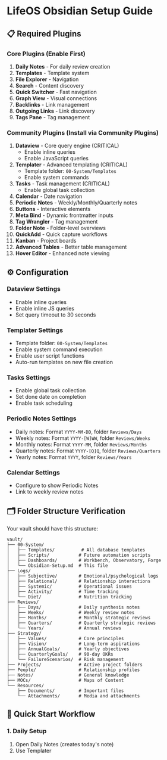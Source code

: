 # LifeOS Obsidian Setup Guide

## 📋 Required Plugins

### Core Plugins (Enable First)
1. **Daily Notes** - For daily review creation
2. **Templates** - Template system
3. **File Explorer** - Navigation
4. **Search** - Content discovery
5. **Quick Switcher** - Fast navigation
6. **Graph View** - Visual connections
7. **Backlinks** - Link management
8. **Outgoing Links** - Link discovery
9. **Tags Pane** - Tag management

### Community Plugins (Install via Community Plugins)
1. **Dataview** - Core query engine (CRITICAL)
   - Enable inline queries
   - Enable JavaScript queries
2. **Templater** - Advanced templating (CRITICAL)
   - Template folder: `00-System/Templates`
   - Enable system commands
3. **Tasks** - Task management (CRITICAL)
   - Enable global task collection
4. **Calendar** - Date navigation
5. **Periodic Notes** - Weekly/Monthly/Quarterly notes
6. **Buttons** - Interactive elements
7. **Meta Bind** - Dynamic frontmatter inputs
8. **Tag Wrangler** - Tag management
9. **Folder Note** - Folder-level overviews
10. **QuickAdd** - Quick capture workflows
11. **Kanban** - Project boards
12. **Advanced Tables** - Better table management
13. **Hover Editor** - Enhanced note viewing

## ⚙️ Configuration

### Dataview Settings
- Enable inline queries
- Enable inline JS queries
- Set query timeout to 30 seconds

### Templater Settings
- Template folder: `00-System/Templates`
- Enable system command execution
- Enable user script functions
- Auto-run templates on new file creation

### Tasks Settings
- Enable global task collection
- Set done date on completion
- Enable task scheduling

### Periodic Notes Settings
- Daily notes: Format `YYYY-MM-DD`, folder `Reviews/Days`
- Weekly notes: Format `YYYY-[W]WW`, folder `Reviews/Weeks`
- Monthly notes: Format `YYYY-MM`, folder `Reviews/Months`
- Quarterly notes: Format `YYYY-[Q]Q`, folder `Reviews/Quarters`
- Yearly notes: Format `YYYY`, folder `Reviews/Years`

### Calendar Settings
- Configure to show Periodic Notes
- Link to weekly review notes

## 🗂️ Folder Structure Verification

Your vault should have this structure:

```
vault/
├── 00-System/
│   ├── Templates/          # All database templates
│   ├── Scripts/           # Future automation scripts
│   ├── Dashboards/        # Workbench, Observatory, Forge
│   └── Obsidian-Setup.md  # This file
├── Logs/
│   ├── Subjective/        # Emotional/psychological logs
│   ├── Relational/        # Relationship interactions
│   ├── Systemic/          # Operational issues
│   ├── Activity/          # Time tracking
│   └── Diet/              # Nutrition tracking
├── Reviews/
│   ├── Days/              # Daily synthesis notes
│   ├── Weeks/             # Weekly review notes
│   ├── Months/            # Monthly strategic reviews
│   ├── Quarters/          # Quarterly strategic reviews
│   └── Years/             # Annual reviews
├── Strategy/
│   ├── Values/            # Core principles
│   ├── Vision/            # Long-term aspirations
│   ├── AnnualGoals/       # Yearly objectives
│   ├── QuarterlyGoals/    # 90-day OKRs
│   └── FailureScenarios/  # Risk management
├── Projects/              # Active project folders
├── People/                # Relationship profiles
├── Notes/                 # General knowledge
├── MOCs/                  # Maps of Content
└── Resources/
    ├── Documents/         # Important files
    └── Attachments/       # Media and attachments
```

## 🚀 Quick Start Workflow

### 1. Daily Setup
1. Open Daily Notes (creates today's note)
2. Use Templater
